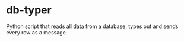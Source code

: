 # db-typer
Python script that reads all data from a database, types out and sends every row as a message.
